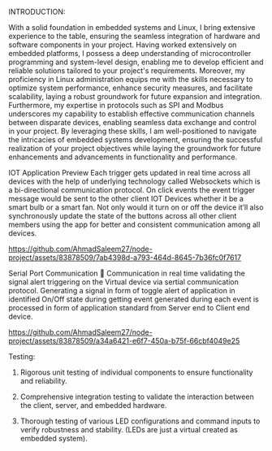INTRODUCTION: 

With a solid foundation in embedded systems and Linux, I bring extensive experience to the table, ensuring the seamless integration of hardware and software
components in your project. Having worked extensively on embedded platforms, I possess a deep understanding of microcontroller programming and system-level
design, enabling me to develop efficient and reliable solutions tailored to your project's requirements. Moreover, my proficiency in Linux administration equips me with the
skills necessary to optimize system performance, enhance security measures, and facilitate scalability, laying a robust groundwork for future expansion and integration. Furthermore, my expertise in protocols such as SPI and Modbus underscores my capability to establish effective communication channels between disparate
devices, enabling seamless data exchange and control in your project. By leveraging these skills, I am well-positioned to navigate the intricacies of embedded systems
development, ensuring the successful realization of your project objectives while laying the groundwork for future enhancements and advancements in functionality and
performance. 


IOT Application Preview
Each trigger gets updated in real time across all devices with the help of underlying technology called Websockets which is a bi-directional communication protocol. On click events the event trigger message would be sent to the other client IOT Devices whether it be a smart bulb or a smart fan. Not only would it turn on or off the device it’ll also synchronously update the state of the buttons across all other client members using the app for better and consistent communication among all devices.



https://github.com/AhmadSaleem27/node-project/assets/83878509/7ab4398d-a793-464d-8645-7b36fc0f7617



Serial Port Communication
 Communication in real time validating the signal alert triggering on the Virtual device via sertial communication protocol. Generating a signal in form of toggle alert of application in identified On/Off state during getting event generated during each event is processed in form of application standard from Server end to Client end device.

https://github.com/AhmadSaleem27/node-project/assets/83878509/a34a6421-e6f7-450a-b75f-66cbf4049e25

Testing:

1) Rigorous unit testing of individual components to ensure functionality and reliability.

2) Comprehensive integration testing to validate the interaction between the client, server, and embedded hardware.

3) Thorough testing of various LED configurations and command inputs to verify robustness and stability. (LEDs are just a virtual created as embedded system).




